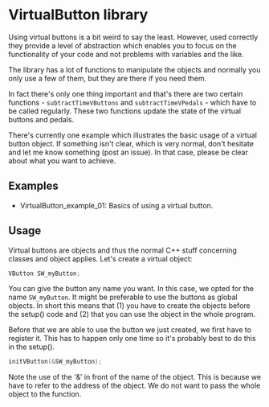 # VirtualButton library

Using virtual buttons is a bit weird to say the least. However, used correctly they provide a level of abstraction which enables you to focus on the functionality of your code and not problems with variables and the like.

The library has a lot of functions to manipulate the objects and normally you only use a few of them, but they are there if you need them.

In fact there's only one thing important and that's there are two certain functions - `subtractTimeVButtons` and `subtractTimeVPedals` - which have to be called regularly. These two functions update the state of the virtual buttons and pedals.

There's currently one example which illustrates the basic usage of a virtual button object. If something isn't clear, which is very normal, don't hesitate and let me know something (post an issue). In that case, please be clear about what you want to achieve.

## Examples
- VirtualButton_example_01: Basics of using a virtual button.

## Usage
Virtual buttons are objects and thus the normal C++ stuff concerning classes and object applies. Let's create a virtual object:
```cpp
VButton SW_myButton;
```
You can give the button any name you want. In this case, we opted for the name `SW_myButton`. It might be preferable to use the buttons as global objects. In short this means that (1) you have to create the objects before the setup() code and (2) that you can use the object in the whole program.

Before that we are able to use the button we just created, we first have to register it. This has to happen only one time so it's probably best to do this in the setup().
```cpp
initVButton(&SW_myButton);
```
Note the use of the '&' in front of the name of the object. This is because we have to refer to the address of the object. We do not want to pass the whole object to the function.
